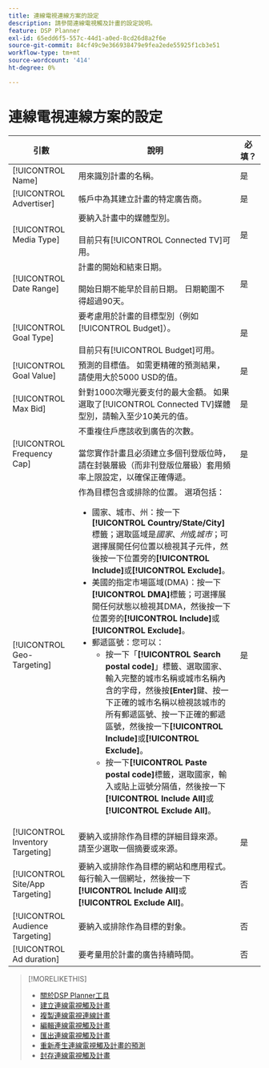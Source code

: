 ```yaml
---
title: 連線電視連線方案的設定
description: 請參閱連線電視觸及計畫的設定說明。
feature: DSP Planner
exl-id: 65edd6f5-557c-44d1-a0ed-8cd26d8a2f6e
source-git-commit: 84cf49c9e366938479e9fea2ede55925f1cb3e51
workflow-type: tm+mt
source-wordcount: '414'
ht-degree: 0%

---
```


# 連線電視連線方案的設定

| 引數 | 說明 | 必填？ |
| --- | --- | --- |
| [!UICONTROL Name] | 用來識別計畫的名稱。 | 是 |
| [!UICONTROL Advertiser] | 帳戶中為其建立計畫的特定廣告商。 | 是 |
| [!UICONTROL Media Type] | 要納入計畫中的媒體型別。<br><br>目前只有[!UICONTROL Connected TV]可用。 | 是 |
| [!UICONTROL Date Range] | 計畫的開始和結束日期。<br><br>開始日期不能早於目前日期。 日期範圍不得超過90天。 | 是 |
| [!UICONTROL Goal Type] | 要考慮用於計畫的目標型別（例如[!UICONTROL Budget]）。<br><br>目前只有[!UICONTROL Budget]可用。 | 是 |
| [!UICONTROL Goal Value] | 預測的目標值。 如需更精確的預測結果，請使用大於5000 USD的值。 | 是 |
| [!UICONTROL Max Bid] | 針對1000次曝光要支付的最大金額。 如果選取了[!UICONTROL Connected TV]媒體型別，請輸入至少10美元的值。 | 是 |
| [!UICONTROL Frequency Cap] | 不重複住戶應該收到廣告的次數。<br><br>當您實作計畫且必須建立多個刊登版位時，請在封裝層級（而非刊登版位層級）套用頻率上限設定，以確保正確傳遞。 | 是 |
| [!UICONTROL Geo-Targeting] | 作為目標包含或排除的位置。 選項包括：<ul><li>國家、城市、州：按一下&#x200B;**[!UICONTROL Country/State/City]**&#x200B;標籤；選取區域是&#x200B;*國家*、*州*&#x200B;或&#x200B;*城市*；可選擇展開任何位置以檢視其子元件，然後按一下位置旁的&#x200B;**[!UICONTROL Include]**&#x200B;或&#x200B;**[!UICONTROL Exclude]**。</li><li>美國的指定市場區域(DMA)：按一下&#x200B;**[!UICONTROL DMA]**&#x200B;標籤；可選擇展開任何狀態以檢視其DMA，然後按一下位置旁的&#x200B;**[!UICONTROL Include]**&#x200B;或&#x200B;**[!UICONTROL Exclude]**。</li><li>郵遞區號：您可以：<ul><li>按一下「**[!UICONTROL Search postal code]**」標籤、選取國家、輸入完整的城市名稱或城市名稱內含的字母，然後按&#x200B;**[Enter]**&#x200B;鍵、按一下正確的城市名稱以檢視該城市的所有郵遞區號、按一下正確的郵遞區號，然後按一下&#x200B;**[!UICONTROL Include]**&#x200B;或&#x200B;**[!UICONTROL Exclude]**。</li><li>按一下&#x200B;**[!UICONTROL Paste postal code]**&#x200B;標籤，選取國家，輸入或貼上逗號分隔值，然後按一下&#x200B;**[!UICONTROL Include All]**&#x200B;或&#x200B;**[!UICONTROL Exclude All]**。</li></ul></li></ul> | 是 |
| [!UICONTROL Inventory Targeting] | 要納入或排除作為目標的詳細目錄來源。 請至少選取一個摘要或來源。 | 是 |
| [!UICONTROL Site/App Targeting] | 要納入或排除作為目標的網站和應用程式。 每行輸入一個網址，然後按一下&#x200B;**[!UICONTROL Include All]**&#x200B;或&#x200B;**[!UICONTROL Exclude All]**。 | 否 |
| [!UICONTROL Audience Targeting] | 要納入或排除作為目標的對象。 | 否 |
| [!UICONTROL Ad duration] | 要考量用於計畫的廣告持續時間。 | 否 |

>[!MORELIKETHIS]
>
>* [關於DSP Planner工具](planner-about.md)
>* [建立連線電視觸及計畫](planner-create.md)
>* [複製連線電視連線計畫](planner-duplicate.md)
>* [編輯連線電視觸及計畫](planner-edit.md)
>* [匯出連線電視觸及計畫](planner-export.md)
>* [重新產生連線電視觸及計畫的預測](planner-forecast.md)
>* [封存連線電視觸及計畫](planner-archive.md)
